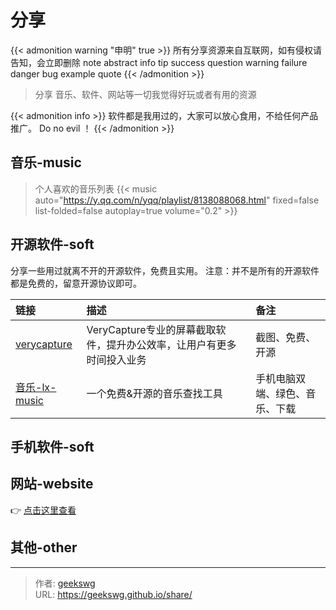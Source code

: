 # 分享

{{< admonition warning "申明" true >}}
所有分享资源来自互联网，如有侵权请告知，会立即删除
note abstract info tip success question warning failure danger bug example quote
{{< /admonition >}}

> 分享 音乐、软件、网站等一切我觉得好玩或者有用的资源

{{< admonition info >}}
软件都是我用过的，大家可以放心食用，不给任何产品推广。
Do no evil ！
{{< /admonition >}}
<!--more-->

## 音乐-music

> 个人喜欢的音乐列表
{{< music auto="https://y.qq.com/n/yqq/playlist/8138088068.html" fixed=false list-folded=false autoplay=true volume="0.2" >}}

## 开源软件-soft
分享一些用过就离不开的开源软件，免费且实用。
注意：并不是所有的开源软件都是免费的，留意开源协议即可。

|链接|描述|备注|
|:--|:--|:--|
|[verycapture](https://verycapture.com/cn/download.html)|VeryCapture专业的屏幕截取软件，提升办公效率，让用户有更多时间投入业务|截图、免费、开源|
|[音乐-lx-music](https://github.lxmusic.folltoshe.com/)|一个免费&开源的音乐查找工具|手机电脑双端、绿色、音乐、下载|

## 手机软件-soft

## 网站-website

👉 [点击这里查看](http://geekswg.js.cool/website/ "网站收藏")

## 其他-other

---

> 作者: [geekswg](https://geekswg.github.io)  
> URL: https://geekswg.github.io/share/  

